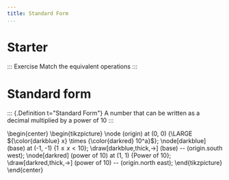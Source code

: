 ```yaml
---
title: Standard Form
...
```


# Starter

::: Exercise
Match the equivalent operations
:::

# Standard form

::: {.Definition t="Standard Form"}
A number that can be written as a decimal multiplied by a power of 10
:::

\begin{center}
\begin{tikzpicture}
\node (origin) at (0, 0) {\LARGE ${\color{darkblue} x} \times {\color{darkred} 10^a}$};
\node[darkblue] (base) at (-1, -1) {$1\leq x < 10$};
\draw[darkblue,thick,->] (base) -- (origin.south west);
\node[darkred] (power of 10) at (1, 1) {Power of 10};
\draw[darkred,thick,->] (power of 10) -- (origin.north east);
\end{tikzpicture}
\end{center}
